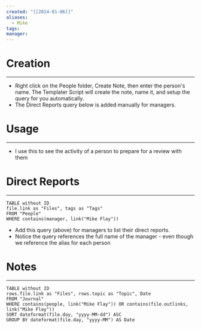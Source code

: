 ```yaml
---
created: "[[2024-01-06]]"
aliases:
  - Mike
tags: 
manager:
---
```

# Creation
---
- Right click on the People folder, Create Note, then enter the person's name. The Templater Script will create the note, name it, and setup the query for you automatically. 
- The Direct Reports query below is added manually for managers. 

# Usage
---
- I use this to see the activity of a person to prepare for a review with them


# Direct Reports
---
```dataview
TABLE without ID
file.link as "Files", tags as "Tags"
FROM "People"
WHERE contains(manager, link("Mike Flay"))
```

- Add this query (above) for managers to list their direct reports. 
- Notice the query references the full name of the manager - even though we reference the alias for each person

# Notes
---
```dataview
TABLE without ID
rows.file.link as "Files", rows.topic as "Topic", Date
FROM "Journal"
WHERE contains(people, link("Mike Flay")) OR contains(file.outlinks, link("Mike Flay"))
SORT dateformat(file.day, "yyyy-MM-dd") ASC
GROUP BY dateformat(file.day, "yyyy-MM") AS Date
```
